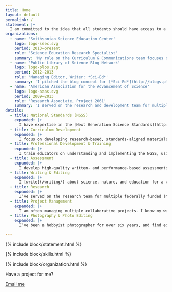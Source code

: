 ```yaml
---
title: Home
layout: default
permalink: /
statement: |+
  I am committed to the idea that all students should have access to a high-quality science education. I apply expertise in education research, national standards (NGSS), curriculum, assessment, and professional development to provide support, training, and resources to educators striving to raise expectations and meet this challenging, but achievable goal.
organizations:
  - name: 'Smithsonian Science Education Center'
    logo: logo-ssec.svg
    period: 2013–present
    role: 'Science Education Research Specialist'
    summary: 'My role on the Curriculum & Communications team focuses on translating research into practice. I’m a managing editor on a new (in development) [NGSS](http://www.nextgenscience.org/)-aligned curriculum series, a project lead on the [*Good Thinking!*](https://www.youtube.com/playlist?list=PLHWBid5WSAzT7PN4Q8Mnpk1ZwCb2g_5V_) video series, and a contributor to the [*STEMvisions*](https://ssec.si.edu/stemvisions-blog) blog.'
  - name: 'Public Library of Science Blog Network'
    logo: logo-plos.svg
    period: 2012–2013
    role: 'Managing Editor, Writer: *Sci-Ed*'
    summary: 'I pitched the blog concept for [*Sci-Ed*](http://blogs.plos.org/scied/) to the network and remotely managed a team of writers to cover science education from multiple angles (including formal, informal, and higher ed) for a broad audience.'
  - name: 'American Association for the Advancement of Science'
    logo: logo-aaas.svg
    period: 2009–2013
    role: 'Research Associate, Project 2061'
    summary: 'I served on the research and development team for multiple federally funded (NSF, IES) grants investigating the effectiveness of research-based, standards-aligned [curriculum materials](http://www.aaas.org/sites/default/files/THSBSummaryBooklet-F.pdf) and [assessments](http://assessment.aaas.org/pages/home).'
details:
  - title: National Standards (NGSS)
    expanded: |+
      I have expertise in the [Next Generation Science Standards](http://www.nextgenscience.org/) (NGSS) and their parent document, the NRC’s [*A Framework for K-12 Science Education*](http://www.nextgenscience.org/framework-k%E2%80%9312-science-education). I was recently selected as a panelist on [Achieve's NGSS EQuIP Peer Review Panel](http://achieve.org/our-initiatives/equip/peer-review-panel).
  - title: Curriculum Development
    expanded: |+
      I focus on developing research-based, standards-aligned materials for elementary and middle school science classrooms. I believe high-quality curriculum materials can be educative for both students and teachers.
  - title: Professional Development & Training
    expanded: |+
      I train educators on understanding and implementing the NGSS, using the [EQuIP rubric](http://www.nextgenscience.org/sites/default/files/EQuIP%20Rubric%20for%20Science%20v3.pdf) to identify NGSS-aligned materials, anticipating and probing student ideas, and facilitating student engagement in the science & engineering practices.
  - title: Assessment
    expanded: |+
      I develop high-quality written- and performance-based assessments through careful review, pilot testing, and precise standards alignment.
  - title: Writing & Editing
    expanded: |+
      I [write](/writing/) about science, nature, and education for a variety of audiences, including teachers, students, and the general public. As an editor, I specialize in structural and line editing and especially enjoy opportunities for close collaboration with writers.
  - title: Research
    expanded: |+
      I’ve served on the research team for multiple federally funded (NSF, IES) science education research studies collecting and analyzing data, including user interviews. I also specialize in translating research findings into the design of educational products – I spend a lot of time on Google Scholar.
  - title: Project Management
    expanded: |+
      I am often managing multiple collaborative projects. I know my way around Basecamp and Slack, and am always looking for ways to streamline processes and foster creativity.
  - title: Photography & Photo Editing
    expanded: |+
      I’ve been a hobbyist photographer for over six years, and find editing in Lightroom just as engaging as shooting. I also shoot events for charities like [City Dogs Rescue](http://www.citydogsrescuedc.org/).

---
```


{% include block/statement.html %}

{% include block/skills.html %}

{% include block/organization.html %}


<div class="block">
  Have a project for me?

  <a class="action--center" href="mailto:{{ site.author.email }}">Email me</a>
</div>

